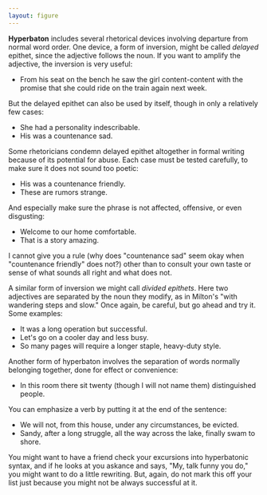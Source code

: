 ```yaml
---
layout: figure
---
```


**Hyperbaton** includes several rhetorical devices involving departure from normal word order. One device, a form of inversion, might be called _delayed_ epithet, since the adjective follows the noun. If you want to amplify the adjective, the inversion is very useful:

 - From his seat on the bench he saw the girl content-content with the promise that she could ride on the train again next week.
 
But the delayed epithet can also be used by itself, though in only a relatively few cases:
 - She had a personality indescribable.
 - His was a countenance sad.

Some rhetoricians condemn delayed epithet altogether in formal writing because of its potential for abuse. Each case must be tested carefully, to make sure it does not sound too poetic:
 - His was a countenance friendly.
 - These are rumors strange.

And especially make sure the phrase is not affected, offensive, or even disgusting:
 - Welcome to our home comfortable.
 - That is a story amazing.

I cannot give you a rule (why does "countenance sad" seem okay when "countenance friendly" does not?) other than to consult your own taste or sense of what sounds all right and what does not.

A similar form of inversion we might call _divided epithets_. Here two adjectives are separated by the noun they modify, as in Milton's "with wandering steps and slow." Once again, be careful, but go ahead and try it. Some examples:

 - It was a long operation but successful.
 - Let's go on a cooler day and less busy.
 - So many pages will require a longer staple, heavy-duty style.
 
Another form of hyperbaton involves the separation of words normally belonging together, done for effect or convenience:
 - In this room there sit twenty (though I will not name them) distinguished people.

You can emphasize a verb by putting it at the end of the sentence:
 - We will not, from this house, under any circumstances, be evicted.
 - Sandy, after a long struggle, all the way across the lake, finally swam to shore.

You might want to have a friend check your excursions into hyperbatonic syntax, and if he looks at you askance and says, "My, talk funny you do," you might want to do a little rewriting. But, again, do not mark this off your list just because you might not be always successful at it.